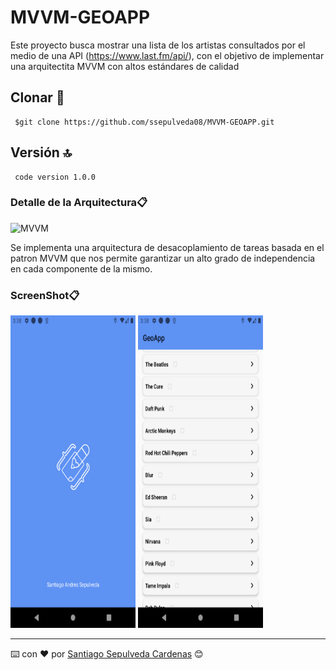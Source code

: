 # MVVM-GEOAPP

Este proyecto busca mostrar una lista de los artistas consultados por el medio de una API (https://www.last.fm/api/), con el objetivo de implementar una arquitectita MVVM con altos estándares de calidad 

## Clonar 🚀

 ```
  $git clone https://github.com/ssepulveda08/MVVM-GEOAPP.git
```

## Versión 	🔝

 ```
  code version 1.0.0
```

### Detalle de la Arquitectura📋

![MVVM](https://res.cloudinary.com/software-crafters/image/upload/v1544533331/posts/xamarin-forms-app-nativas-introduccion/mvvm-1-1500x482_1.png)

Se implementa una arquitectura de desacoplamiento de tareas basada en el patron MVVM que nos permite garantizar un alto grado de independencia en cada componente de la mismo.

### ScreenShot📋

<img src="https://github.com/ssepulveda08/MVVM-GEOAPP/blob/master/ScreenShot/Screenshot_1583030150.png"  width="200" height="500" />

<img src="https://github.com/ssepulveda08/MVVM-GEOAPP/blob/master/ScreenShot/Screenshot_1583030132.png"  width="200" height="500" />



---
⌨️ con ❤️ por [Santiago Sepulveda Cardenas](https://github.com/ssepulveda08) 😊


